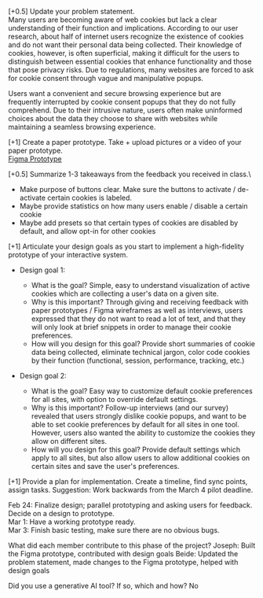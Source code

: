 [+0.5] Update your problem statement.\
Many users are becoming aware of web cookies but lack a clear understanding of their function and implications. According to our user research, about half of internet users recognize the existence of cookies and do not want their personal data being collected. Their knowledge of cookies, however, is often superficial, making it difficult for the users to distinguish between essential cookies that enhance functionality and those that pose privacy risks. Due to regulations, many websites are forced to ask for cookie consent through vague and manipulative popups.

Users want a convenient and secure browsing experience but are frequently interrupted by cookie consent popups that they do not fully comprehend. Due to their intrusive nature, users often make uninformed choices about the data they choose to share with websites while maintaining a seamless browsing experience. 

[+1] Create a paper prototype. Take + upload pictures or a video of your paper prototype.\
[Figma Prototype](https://www.figma.com/proto/kGQS7KU01GcNaxs7sVkj7t/CS-239-Figma-Wireframe?node-id=107-768&t=X1BBUhslb7RLZC3o-1&show-proto-sidebar=1&starting-point-node-id=107%3A768)

[+0.5] Summarize 1-3 takeaways from the feedback you received in class.\
- Make purpose of buttons clear. Make sure the buttons to activate / de-activate certain cookies is labeled.
- Maybe provide statistics on how many users enable / disable a certain cookie
- Maybe add presets so that certain types of cookies are disabled by default, and allow opt-in for other cookies
  
[+1] Articulate your design goals as you start to implement a high-fidelity prototype of your interactive system.

- Design goal 1:
  - What is the goal? Simple, easy to understand visualization of active cookies which are collecting a user's data on a given site.
  - Why is this important? Through giving and receiving feedback with paper prototypes / Figma wireframes as well as interviews, users expressed that they do not want to read a lot of text, and that they will only look at brief snippets in order to manage their cookie preferences.
  - How will you design for this goal? Provide short summaries of cookie data being collected, eliminate technical jargon, color code cookies by their function (functional, session, performance, tracking, etc.)
 
- Design goal 2:
  - What is the goal? Easy way to customize default cookie preferences for all sites, with option to override default settings.
  - Why is this important? Follow-up interviews (and our survey) revealed that users strongly dislike cookie popups, and want to be able to set cookie preferences by default for all sites in one tool. However, users also wanted the ability to customize the cookies they allow on different sites.
  - How will you design for this goal? Provide default settings which apply to all sites, but also allow users to allow additional cookies on certain sites and save the user's preferences.


[+1] Provide a plan for implementation. Create a timeline, find sync points, assign tasks. Suggestion: Work backwards from the March 4 pilot deadline.

Feb 24: Finalize design; parallel prototyping and asking users for feedback. Decide on a design to prototype.\
Mar 1: Have a working prototype ready.\
Mar 3: Finish basic testing, make sure there are no obvious bugs.

What did each member contribute to this phase of the project?
Joseph: Built the Figma prototype, contributed with design goals
Beide: Updated the problem statement, made changes to the Figma prototype, helped with design goals

Did you use a generative AI tool? If so, which and how?
No
